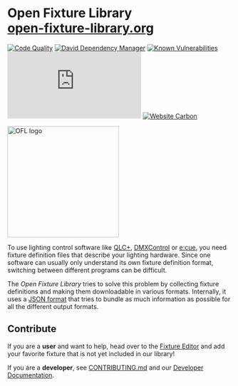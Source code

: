 # Open Fixture Library<br><a href="https://open-fixture-library.org/">open-fixture-library.org</a>

[![Code Quality](https://api.codacy.com/project/badge/Grade/73096865e9f44a7bb246a318ffc8e68b)](https://www.codacy.com/app/FloEdelmann/open-fixture-library)
[![David Dependency Manager](https://img.shields.io/david/OpenLightingProject/open-fixture-library.svg)](https://david-dm.org/OpenLightingProject/open-fixture-library)
[![Known Vulnerabilities](https://snyk.io/test/github/FloEdelmann/open-fixture-library/badge.svg)](https://snyk.io/test/github/FloEdelmann/open-fixture-library)
[![Mozilla HTTP Observatory Grade](https://img.shields.io/mozilla-observatory/grade-score/open-fixture-library.org?publish)](https://observatory.mozilla.org/analyze/open-fixture-library.org)
[![Website Carbon](https://img.shields.io/badge/dynamic/json?color=yellowgreen&label=Website%20Carbon&query=%24.c&suffix=g%20CO%E2%82%82%2Fview&url=https%3A%2F%2Fapi.websitecarbon.com%2Fb%3Furl%3Dopen-fixture-library.org&cacheSeconds=604800)](https://www.websitecarbon.com/website/open-fixture-library-org/)

[<img alt="OFL logo" src="https://cdn.rawgit.com/OpenLightingProject/open-fixture-library/master/ui/static/ofl-logo.svg" width="250" />](ui/static/ofl-logo.svg)

To use lighting control software like [QLC+](https://www.qlcplus.org/), [DMXControl](https://www.dmxcontrol.org/) or [e:cue](https://www.osram.de/ecue/), you need fixture definition files that describe your lighting hardware. Since one software can usually only understand its own fixture definition format, switching between different programs can be difficult.

The *Open Fixture Library* tries to solve this problem by collecting fixture definitions and making them downloadable in various formats. Internally, it uses a [JSON format](docs/fixture-format.md) that tries to bundle as much information as possible for all the different output formats.


## Contribute

If you are a **user** and want to help, head over to the [Fixture Editor](https://open-fixture-library.org/fixture-editor) and add your favorite fixture that is not yet included in our library!

If you are a **developer**, see [CONTRIBUTING.md](docs/CONTRIBUTING.md) and our [Developer Documentation](docs/README.md).
